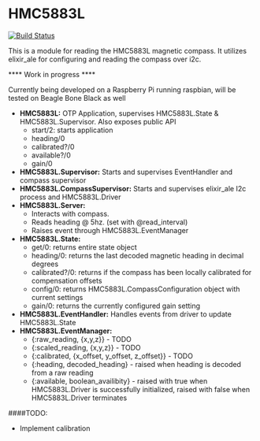 HMC5883L
========
[![Build Status](https://travis-ci.org/TattdCodeMonkey/hmc5883l.png?branch=master)](https://travis-ci.org/TattdCodeMonkey/hmc5883l)

This is a module for reading the HMC5883L magnetic compass. It utilizes elixir_ale for configuring and reading the compass over i2c.

**** Work in progress ****

Currently being developed on a Raspberry Pi running raspbian, will be tested on Beagle Bone Black as well
- **HMC5883L:** OTP Application, supervises HMC5883L.State & HMC5883L.Supervisor. Also exposes public API
	- start/2: starts application
	- heading/0
	- calibrated?/0
	- available?/0
	- gain/0
- **HMC5883L.Supervisor:** Starts and supervises EventHandler and compass supervisor
- **HMC5883L.CompassSupervisor:** Starts and supervises elixir_ale I2c process and HMC5883L.Driver
- **HMC5883L.Server:**
	- Interacts with compass.
	- Reads heading @ 5hz. (set with @read_interval)
	- Raises event through HMC5883L.EventManager
- **HMC5883L.State:**
	- get/0: returns entire state object
	- heading/0: returns the last decoded magnetic heading in decimal degrees
	- calibrated?/0: returns if the compass has been locally calibrated for compensation offsets
	- config/0: returns HMC5883L.CompassConfiguration object with current settings
	- gain/0: returns the currently configured gain setting
- **HMC5883L.EventHandler:** Handles events from driver to update HMC5883L.State
- **HMC5883L.EventManager:**
	- {:raw_reading, {x,y,z}} - TODO
	- {:scaled_reading, {x,y,z}} - TODO
	- {:calibrated, {x_offset, y_offset, z_offset}} - TODO
	- {:heading, decoded_heading} - raised when heading is decoded from a raw reading
	- {:available, boolean_availibity} - raised with true when HMC5883L.Driver is successfully initialized, raised with false when HMC5883L.Driver terminates

####TODO:
- Implement calibration
